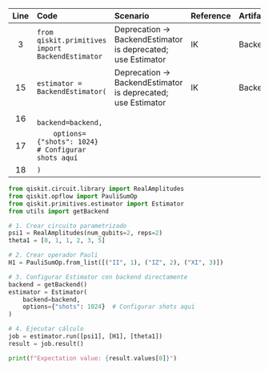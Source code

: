 | Line | Code | Scenario | Reference | Artifact | Refactoring |
|:--:|:---|:---------|:----------|:--------|:------------|
| 3 | `from qiskit.primitives import BackendEstimator` | Deprecation -> BackendEstimator is deprecated; use Estimator | IK | BackendEstimator | `from qiskit.primitives.estimator import Estimator` |
| 15 | `estimator = BackendEstimator(` | Deprecation -> BackendEstimator is deprecated; use Estimator | IK | BackendEstimator | `estimator = Estimator(` |
| 16 | `    backend=backend,` |  |  |  | `    backend=backend,` |
| 17 | `    options={"shots": 1024}  # Configurar shots aquí` |  |  |  | `    options={"shots": 1024}  # Configurar shots aquí` |
| 18 | `)` |  |  |  | `)` |

```python
from qiskit.circuit.library import RealAmplitudes
from qiskit.opflow import PauliSumOp
from qiskit.primitives.estimator import Estimator
from utils import getBackend

# 1. Crear circuito parametrizado
psi1 = RealAmplitudes(num_qubits=2, reps=2)
theta1 = [0, 1, 1, 2, 3, 5]

# 2. Crear operador Pauli
H1 = PauliSumOp.from_list([("II", 1), ("IZ", 2), ("XI", 3)])

# 3. Configurar Estimator con backend directamente
backend = getBackend()
estimator = Estimator(
    backend=backend,
    options={"shots": 1024}  # Configurar shots aquí
)

# 4. Ejecutar cálculo
job = estimator.run([psi1], [H1], [theta1])
result = job.result()

print(f"Expectation value: {result.values[0]}")
```